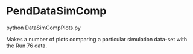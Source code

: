 # PendDataSimComp

python DataSimCompPlots.py

Makes a number of plots comparing a particular simulation 
data-set with the Run 76 data.

